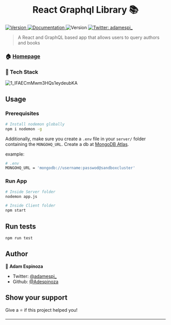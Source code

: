 <h1 align="center">React Graphql Library 📚</h1>
<p>
  <a href="https://www.npmjs.com/package/server" target="_blank">
    <img alt="Version" src="https://img.shields.io/npm/v/server.svg">
  </a>
  <a href="https://github.com/Adespinoza/react-graphql#readme" target="_blank">
    <img alt="Documentation" src="https://img.shields.io/badge/documentation-yes-brightgreen.svg" />
  </a>
  <img alt="Version" src="https://img.shields.io/badge/version-0.1.0-blue.svg?cacheSeconds=2592000" />
  <a href="https://twitter.com/adamespi_" target="_blank">
    <img alt="Twitter: adamespi_" src="https://img.shields.io/twitter/follow/adamespi_.svg?style=social" />
  </a>
</p>

> A React and GraphQL based app that allows users to query authors and books  

### 🏠 [Homepage](https://github.com/Adespinoza/react-graphql#readme)

### 🚀 Tech Stack

![1_lFAECmMwm3HQs1eydeubKA](https://user-images.githubusercontent.com/11344661/69093745-f207d280-0a03-11ea-9b0c-bb8ebd48859a.jpg)

## Usage

### Prerequisites
```sh
# Install nodemon globally
npm i nodemon -g
```

Additionally, make sure you create a `.env` file in your `server/` folder containing the `MONGOHQ_URL`. Create a db at [MongoDB Atlas](https://cloud.mongodb.com/).

example:
```sh
# .env
MONGOHQ_URL = 'mongodb://username:passwod@sandboxcluster'
```

### Run App

```sh
# Inside Server folder
nodemon app.js
```

```sh
# Inside Client folder
npm start
```

## Run tests

```sh
npm run test
```

## Author

👤 **Adam Espinoza**

* Twitter: [@adamespi_](https://twitter.com/adamespi_)
* Github: [@Adespinoza](https://github.com/Adespinoza)

## Show your support

Give a ⭐️ if this project helped you!

***
